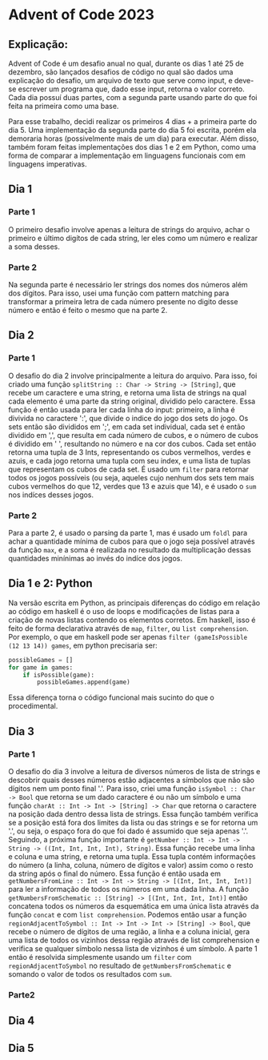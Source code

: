 # Advent of Code 2023
## Explicação:
Advent of Code é um desafio anual no qual, durante os dias 1 até 25 de dezembro, são lançados desafios de código no qual são dados uma explicação do desafio, um arquivo de texto que serve como input, e deve-se escrever um programa que, dado esse input, retorna o valor correto. Cada dia possuí duas partes, com a segunda parte usando parte do que foi feita na primeira como uma base.

Para esse trabalho, decidi realizar os primeiros 4 dias + a primeira parte do dia 5. Uma implementação da segunda parte do dia 5 foi escrita, porém ela demoraria horas (possivelmente mais de um dia) para executar. Além disso, também foram feitas implementações dos dias 1 e 2 em Python, como uma forma de comparar a implementação em linguagens funcionais com em linguagens imperativas.

## Dia 1
### Parte 1
O primeiro desafio involve apenas a leitura de strings do arquivo, achar o primeiro e último digítos de cada string, ler eles como um número e realizar a soma desses. 
### Parte 2
Na segunda parte é necessário ler strings dos nomes dos números além dos dígitos. Para isso, usei uma função com pattern matching para transformar a primeira letra de cada número presente no digito desse número e então é feito o mesmo que na parte 2.

## Dia 2
### Parte 1
O desafio do dia 2 involve principalmente a leitura do arquivo. Para isso, foi criado uma função `splitString :: Char -> String -> [String]`, que recebe um caractere e uma string, e retorna uma lista de strings na qual cada elemento é uma parte da string original, dividido pelo caractere. Essa função é então usada para ler cada linha do input: primeiro, a linha é divivida no caractere ':', que divide o indice do jogo dos sets do jogo. Os sets então são divididos em ';',  em cada set individual, cada set é então dividido em ',', que resulta em cada número de cubos, e o número de cubos é dividido em ' ', resultando no número e na cor dos cubos. Cada set então retorna uma tupla de 3 Ints, representando os cubos vermelhos, verdes e azuis, e cada jogo retorna uma tupla com seu index, e uma lista de tuplas que representam os cubos de cada set. É usado um `filter` para retornar todos os jogos possíveis (ou seja, aqueles cujo nenhum dos sets tem mais cubos vermelhos do que 12, verdes que 13 e azuis que 14), e é usado o `sum` nos indíces desses jogos.
### Parte 2
Para a parte 2, é usado o parsing da parte 1, mas é usado um `foldl` para achar a quantidade mínima de cubos para que o jogo seja possível através da função `max`, e a soma é realizada no resultado da multiplicação dessas quantidades minínimas ao invés do indíce dos jogos.

## Dia 1 e 2: Python
Na versão escrita em Python, as principais diferenças do código em relação ao código em haskell é o uso de loops e modificações de listas para a criação de novas listas contendo os elementos corretos. Em haskell, isso é feito de forma declarativa através de `map`, `filter`, ou `list comprehension`. Por exemplo, o que em haskell pode ser apenas `filter (gameIsPossible (12 13 14)) games`, em python precisaria ser:
```py
possibleGames = []
for game in games:
    if isPossible(game):
        possibleGames.append(game)
```
Essa diferença torna o código funcional mais sucinto do que o procedimental.

## Dia 3
### Parte 1
O desafio do dia 3 involve a leitura de diversos números de lista de strings e descobrir quais desses números estão adjacentes a símbolos que não são dígitos nem um ponto final '.'. Para isso, criei uma função `isSymbol :: Char -> Bool` que retorna se um dado caractere é ou não um símbolo e uma função `charAt :: Int -> Int -> [String] -> Char` que retorna o caractere na posição dada dentro dessa lista de strings. Essa função também verifica se a posição está fora dos limites da lista ou das strings e se for retorna um '.', ou seja, o espaço fora do que foi dado é assumido que seja apenas '.'.
Seguindo, a próxima função importante é `getNumber :: Int -> Int -> String -> ((Int, Int, Int, Int), String)`. Essa função recebe uma linha e coluna e uma string, e retorna uma tupla. Essa tupla contém informações do número (a linha, coluna, número de dígitos e valor) assim como o resto da string após o final do número. Essa função é então usada em `getNumbersFromLine :: Int -> Int -> String -> [(Int, Int, Int, Int)]` para ler a informação de todos os números em uma dada linha. A função `getNumbersFromSchematic :: [String] -> [(Int, Int, Int, Int)]` então concatena todos os números da esquemática em uma única lista através da função `concat` e com `list comprehension`.
Podemos então usar a função `regionAdjacentToSymbol :: Int -> Int -> Int -> [String] -> Bool`, que recebe o número de dígitos de uma região, a linha e a coluna inicial, gera uma lista de todos os vizinhos dessa região através de list comprehension e verifica se qualquer símbolo nessa lista de vizinhos é um símbolo.
A parte 1 então é resolvida simplesmente usando um `filter` com `regionAdjacentToSymbol` no resultado de `getNumbersFromSchematic` e somando o valor de todos os resultados com `sum`.
### Parte2 

## Dia 4

## Dia 5
